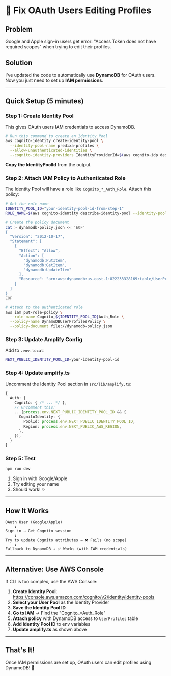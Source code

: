 # 🔧 Fix OAuth Users Editing Profiles

## Problem

Google and Apple sign-in users get error: "Access Token does not have required scopes" when trying to edit their profiles.

## Solution

I've updated the code to automatically use **DynamoDB** for OAuth users. Now you just need to set up **IAM permissions**.

---

## Quick Setup (5 minutes)

### Step 1: Create Identity Pool

This gives OAuth users IAM credentials to access DynamoDB.

```bash
# Run this command to create an Identity Pool
aws cognito-identity create-identity-pool \
  --identity-pool-name predixa-profiles \
  --allow-unauthenticated-identities \
  --cognito-identity-providers IdentityProviderId=$(aws cognito-idp describe-user-pool --user-pool-id us-east-1_iYC6qs6H2 --query "UserPool.Id" --output text),ServerSideTokenCheck=true
```

**Copy the IdentityPoolId** from the output.

### Step 2: Attach IAM Policy to Authenticated Role

The Identity Pool will have a role like `Cognito_*_Auth_Role`. Attach this policy:

```bash
# Get the role name
IDENTITY_POOL_ID="your-identity-pool-id-from-step-1"
ROLE_NAME=$(aws cognito-identity describe-identity-pool --identity-pool-id $IDENTITY_POOL_ID --query "AllowUnauthenticatedIdentities" --output text)

# Create the policy document
cat > dynamodb-policy.json << 'EOF'
{
  "Version": "2012-10-17",
  "Statement": [
    {
      "Effect": "Allow",
      "Action": [
        "dynamodb:PutItem",
        "dynamodb:GetItem",
        "dynamodb:UpdateItem"
      ],
      "Resource": "arn:aws:dynamodb:us-east-1:822233328169:table/UserProfiles"
    }
  ]
}
EOF

# Attach to the authenticated role
aws iam put-role-policy \
  --role-name Cognito_${IDENTITY_POOL_ID}Auth_Role \
  --policy-name DynamoDBUserProfilesPolicy \
  --policy-document file://dynamodb-policy.json
```

### Step 3: Update Amplify Config

Add to `.env.local`:

```bash
NEXT_PUBLIC_IDENTITY_POOL_ID=your-identity-pool-id
```

### Step 4: Update amplify.ts

Uncomment the Identity Pool section in `src/lib/amplify.ts`:

```typescript
{
  Auth: {
    Cognito: { /* ... */ },
    // Uncomment this:
    ...(process.env.NEXT_PUBLIC_IDENTITY_POOL_ID && {
      CognitoIdentity: {
        PoolId: process.env.NEXT_PUBLIC_IDENTITY_POOL_ID,
        Region: process.env.NEXT_PUBLIC_AWS_REGION,
      },
    }),
  }
}
```

### Step 5: Test

```bash
npm run dev
```

1. Sign in with Google/Apple
2. Try editing your name
3. Should work! ✨

---

## How It Works

```
OAuth User (Google/Apple)
    ↓
Sign in → Get Cognito session
    ↓
Try to update Cognito attributes → ❌ Fails (no scope)
    ↓
Fallback to DynamoDB → ✅ Works (with IAM credentials)
```

---

## Alternative: Use AWS Console

If CLI is too complex, use the AWS Console:

1. **Create Identity Pool**: https://console.aws.amazon.com/cognito/v2/identity/identity-pools
2. **Select your User Pool** as the Identity Provider
3. **Save the Identity Pool ID**
4. **Go to IAM** → Find the "Cognito_*Auth_Role"
5. **Attach policy** with DynamoDB access to `UserProfiles` table
6. **Add Identity Pool ID** to env variables
7. **Update amplify.ts** as shown above

---

## That's It!

Once IAM permissions are set up, OAuth users can edit profiles using DynamoDB! 🎉

